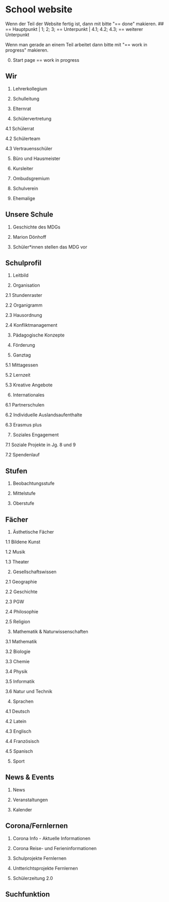 # School website

Wenn der Teil der Website fertig ist, dann mit bitte "== done" makieren. \## == Hauptpunkt | 1; 2; 3; == Unterpunkt | 4.1; 4.2; 4.3; == weiterer Unterpunkt 

Wenn man gerade an einem Teil arbeitet dann bitte mit "== work in progress" makieren.

  0. Start page == work in progress

## Wir 

  1. Lehrerkollegium 

  2. Schulleitung

  3. Elternrat

  4. Schülervertretung

  4.1 Schülerrat

  4.2 Schülerteam

  4.3 Vertrauensschüler

  5. Büro und Hausmeister

  6. Kursleiter

  7. Ombudsgremium

  8. Schulverein

  9. Ehemalige

## Unsere Schule

  1. Geschichte des MDGs

  2. Marion Dönhoff

  3. Schüler*innen stellen das MDG vor

## Schulprofil

  1. Leitbild

  2. Organisation

  2.1 Stundenraster

  2.2 Organigramm

  2.3 Hausordnung

  2.4 Konfliktmanagement

  3. Pädagogische Konzepte

  4. Förderung

  5. Ganztag

  5.1 Mittagessen

  5.2 Lernzeit

  5.3 Kreative Angebote

  6. Internationales

  6.1 Partnerschulen

  6.2 Individuelle Auslandsaufenthalte

  6.3 Erasmus plus

  7. Soziales Engagement

  7.1 Soziale Projekte in Jg. 8 und 9

  7.2 Spendenlauf

## Stufen

  1. Beobachtungsstufe

  2. Mittelstufe

  3. Oberstufe

## Fächer

  1. Ästhetische Fächer

  1.1 Bildene Kunst

  1.2 Musik

  1.3 Theater

  2. Gesellschaftswissen

  2.1 Geographie 

  2.2 Geschichte

  2.3 PGW

  2.4 Philosophie

  2.5 Religion

  3. Mathematik & Naturwissenschaften

  3.1 Mathematik

  3.2 Biologie

  3.3 Chemie

  3.4 Physik

  3.5 Informatik

  3.6 Natur und Technik

  4. Sprachen

  4.1 Deutsch

  4.2 Latein

  4.3 Englisch

  4.4 Französisch

  4.5 Spanisch

  5. Sport

## News & Events

  1. News

  2. Veranstaltungen

  3. Kalender

## Corona/Fernlernen

  1. Corona Info - Aktuelle Informationen

  2. Corona Reise- und Ferieninformationen

  3. Schulprojekte Fernlernen

  4. Untterichtsprojekte Fernlernen

  5. Schülerzeitung 2.0

## Suchfunktion
